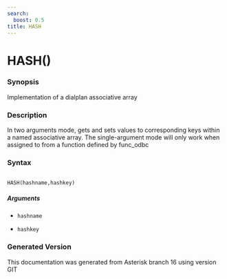 ```yaml
---
search:
  boost: 0.5
title: HASH
---
```


# HASH()

### Synopsis

Implementation of a dialplan associative array

### Description

In two arguments mode, gets and sets values to corresponding keys within a named associative array. The single-argument mode will only work when assigned to from a function defined by func\_odbc<br>


### Syntax


```

HASH(hashname,hashkey)
```
##### Arguments


* `hashname`

* `hashkey`


### Generated Version

This documentation was generated from Asterisk branch 16 using version GIT 